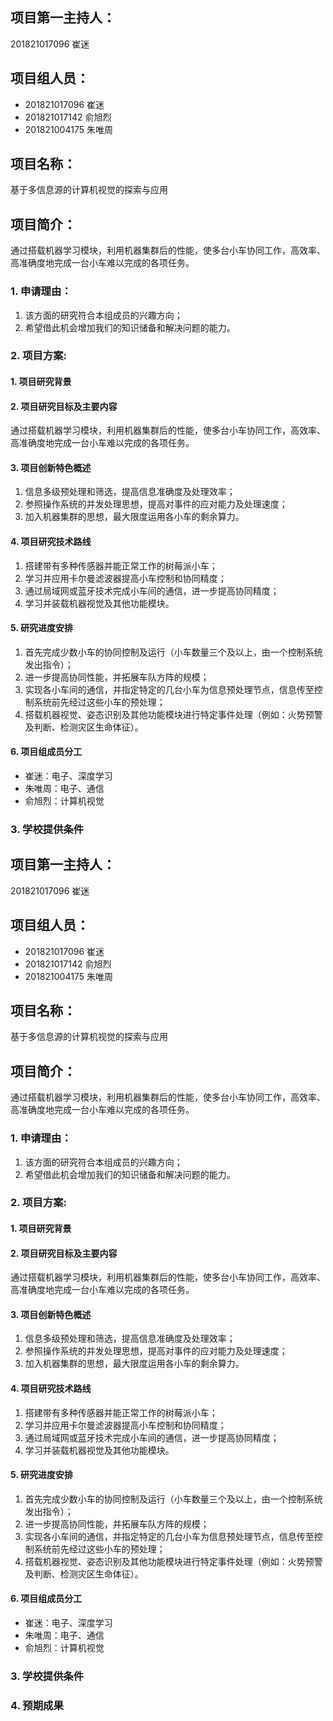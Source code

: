 ## 项目第一主持人：
201821017096 崔迷
## 项目组人员：
* 201821017096 崔迷
* 201821017142 俞旭烈
* 201821004175 朱唯周
## 项目名称：
基于多信息源的计算机视觉的探索与应用
## 项目简介：
通过搭载机器学习模块，利用机器集群后的性能，使多台小车协同工作，高效率、高准确度地完成一台小车难以完成的各项任务。
### 1. 申请理由：
1. 该方面的研究符合本组成员的兴趣方向；
2. 希望借此机会增加我们的知识储备和解决问题的能力。
### 2. 项目方案:
#### 1. 项目研究背景
#### 2. 项目研究目标及主要内容 
通过搭载机器学习模块，利用机器集群后的性能，使多台小车协同工作，高效率、高准确度地完成一台小车难以完成的各项任务。
#### 3. 项目创新特色概述 
1. 信息多级预处理和筛选，提高信息准确度及处理效率；
2. 参照操作系统的并发处理思想，提高对事件的应对能力及处理速度；
3. 加入机器集群的思想，最大限度运用各小车的剩余算力。
#### 4. 项目研究技术路线
1. 搭建带有多种传感器并能正常工作的树莓派小车；
2. 学习并应用卡尔曼滤波器提高小车控制和协同精度；
3. 通过局域网或蓝牙技术完成小车间的通信，进一步提高协同精度；
4. 学习并装载机器视觉及其他功能模块。
#### 5. 研究进度安排
1. 首先完成少数小车的协同控制及运行（小车数量三个及以上，由一个控制系统发出指令）；
2. 进一步提高协同性能，并拓展车队方阵的规模；
3. 实现各小车间的通信，并指定特定的几台小车为信息预处理节点，信息传至控制系统前先经过这些小车的预处理；
4. 搭载机器视觉、姿态识别及其他功能模块进行特定事件处理（例如：火势预警及判断、检测灾区生命体征）。
#### 6. 项目组成员分工
* 崔迷：电子、深度学习
* 朱唯周：电子、通信
* 俞旭烈：计算机视觉
### 3. 学校提供条件
## 项目第一主持人：
201821017096 崔迷
## 项目组人员：
* 201821017096 崔迷
* 201821017142 俞旭烈
* 201821004175 朱唯周
## 项目名称：
基于多信息源的计算机视觉的探索与应用
## 项目简介：
通过搭载机器学习模块，利用机器集群后的性能，使多台小车协同工作，高效率、高准确度地完成一台小车难以完成的各项任务。
### 1. 申请理由：
1. 该方面的研究符合本组成员的兴趣方向；
2. 希望借此机会增加我们的知识储备和解决问题的能力。
### 2. 项目方案:
#### 1. 项目研究背景
#### 2. 项目研究目标及主要内容 
通过搭载机器学习模块，利用机器集群后的性能，使多台小车协同工作，高效率、高准确度地完成一台小车难以完成的各项任务。
#### 3. 项目创新特色概述 
1. 信息多级预处理和筛选，提高信息准确度及处理效率；
2. 参照操作系统的并发处理思想，提高对事件的应对能力及处理速度；
3. 加入机器集群的思想，最大限度运用各小车的剩余算力。
#### 4. 项目研究技术路线
1. 搭建带有多种传感器并能正常工作的树莓派小车；
2. 学习并应用卡尔曼滤波器提高小车控制和协同精度；
3. 通过局域网或蓝牙技术完成小车间的通信，进一步提高协同精度；
4. 学习并装载机器视觉及其他功能模块。
#### 5. 研究进度安排
1. 首先完成少数小车的协同控制及运行（小车数量三个及以上，由一个控制系统发出指令）；
2. 进一步提高协同性能，并拓展车队方阵的规模；
3. 实现各小车间的通信，并指定特定的几台小车为信息预处理节点，信息传至控制系统前先经过这些小车的预处理；
4. 搭载机器视觉、姿态识别及其他功能模块进行特定事件处理（例如：火势预警及判断、检测灾区生命体征）。
#### 6. 项目组成员分工
* 崔迷：电子、深度学习
* 朱唯周：电子、通信
* 俞旭烈：计算机视觉
### 3. 学校提供条件
### 4. 预期成果
